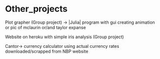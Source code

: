 # Other_projects
Plot grapher (Group project) -> |Julia| program with gui creating animation or pic of mclaurin or/and taylor expanse

Website on heroku with simple iris analysis (Group project)

Cantor-> currency calculator using actual currency rates downloaded/scrapped from NBP website
